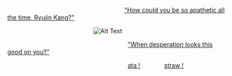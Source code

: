 
 ‎‎ ‎ ‎ ‎ ‎‎ ‎‎ ‎ ‎‎ ‎  ‎ ‎‎ ‎  ‎‎ ‎ ‎ ‎ ‎‎ ‎‎ ‎ ‎‎ ‎  ‎ ‎‎ ‎ ‎‎ ‎ ‎ ‎ ‎‎ ‎‎ ‎ ‎‎ ‎  ‎‎ ‎ ‎ ‎ ‎‎ ‎‎ ‎ ‎‎ ‎  ‎‎ ‎ ‎ ‎ ‎‎ ‎‎ ‎ ‎‎ ‎  ‎ ‎‎ ‎  ‎ ‎‎ ‎  ‎ ‎‎ ‎ ‎ ‎ ‎‎ ‎‎ ‎ ‎‎ ‎ ‎‎   ["How could you be so apathetic all the time, Ryujin Kang?"](https://www.tiktok.com/@cosmiiccomet/video/7515665114930957590?_r=1&_t=ZS-8ygK5lT8ltM)

 ‎‎ ‎ ‎ ‎ ‎‎ ‎‎ ‎ ‎‎ ‎  ‎ ‎‎ ‎‎ ‎ ‎ ‎ ‎‎ ‎‎ ‎ ‎‎ ‎‎ ‎ ‎ ‎ ‎‎ ‎‎ ‎ ‎‎ ‎  ‎ ‎‎ ‎   ‎‎ ‎ ‎ ‎ ‎‎ ‎‎ ‎ ‎‎ ‎ ‎‎ ‎ ‎ ‎ ‎‎ ‎‎ ‎ ‎‎ ‎  ‎ ![Alt Text](https://i.pinimg.com/736x/dd/77/fd/dd77fde44d190dbeaa81d7dad2ac8331.jpg)

 ‎‎ ‎ ‎ ‎ ‎‎ ‎‎ ‎ ‎‎ ‎                    ‎ ‎ ‎‎ ‎‎ ‎ ‎‎ ‎              ‎ ‎ ‎‎ ‎‎ ‎‎ ‎ ‎ ‎  ‎‎ ‎ ‎ ‎ ‎‎ ‎‎ ‎ ‎‎ ‎  ‎ ‎‎ ‎ ‎‎  ‎‎ ‎ ‎ ‎ ‎‎ ‎‎ ‎ ‎‎ ‎  ‎ ‎‎  ‎‎ ‎ ‎ ‎ ‎‎ ‎‎ ‎ ‎‎ ‎  ‎ ‎‎ ‎  ‎‎ ‎ ‎‎ ‎ ‎ ‎ ‎‎ ‎‎ ‎ ‎‎ ‎  ‎ ‎‎ ‎  ‎ ‎‎ ‎ ‎ ‎‎‎ ‎  ‎‎["When desperation looks this good on you?"](https://www.tiktok.com/@liyxn0/video/7520328172844649783?_r=1&_t=ZS-8ygJoJtUAS4)

‎ ‎ ‎‎ ‎ ‎ ‎ ‎‎‎ ‎ ‎‎     ‎ ‎‎ ‎ ‎‎ ‎ ‎ ‎ ‎‎ ‎ ‎ ‎ ‎‎‎ ‎ ‎‎ ‎ ‎‎ ‎ ‎‎ ‎ ‎ ‎ ‎‎ ‎ ‎ ‎        ‎ ‎ ‎‎ ‎‎ ‎ ‎‎ ‎  ‎‎ ‎ ‎ ‎ ‎‎ ‎‎  ‎‎ ‎ ‎ ‎ ‎‎ ‎‎ ‎ ‎‎ ‎  ‎‎ ‎ ‎ ‎ ‎‎ ‎‎ ‎ ‎‎ ‎  ‎ ‎‎ ‎  ‎ ‎‎ ‎ ‎ ‎‎ ‎  ‎ ‎‎ ‎ ‎‎ ‎ ‎‎ ‎ ‎ ‎ ‎‎ ‎‎ ‎  ‎‎ ‎ ‎ ‎ ‎‎ ‎‎ ‎ ‎‎ ‎  ‎ ‎‎ ‎ ‎‎ ‎   ‎ ‎‎  ‎ ‎‎ ‎‎  ‎[ata !](https://reindrop.atabook.org)‎ ‎ ‎‎ ‎ ‎ ‎ ‎‎‎ ‎ ‎‎ ‎ ‎‎ ‎ ‎‎ ‎ ‎[straw !](https://junecloud.straw.page)‎ ‎ ‎‎ ‎ ‎‎ ‎ ‎‎ ‎ ‎‎ ‎ 

